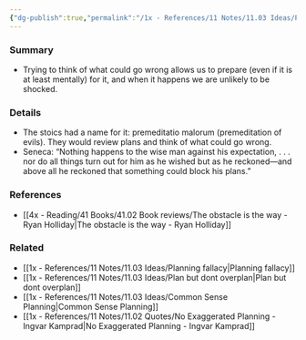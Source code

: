 ```yaml
---
{"dg-publish":true,"permalink":"/1x - References/11 Notes/11.03 Ideas/Premortem - try to anticipate what could go wrong/","title":"Premortem - try to anticipate what could go wrong","noteIcon":"","created":"2023-08-06T11:53:27.383+03:00","updated":"2024-02-14T20:18:25.320+03:00"}
---
```



### Summary
- Trying to think of what could go wrong allows us to prepare (even if it is at least mentally) for it, and when it happens we are unlikely to be shocked.

### Details
- The stoics had a name for it: premeditatio malorum (premeditation of evils). They would review plans and think of what could go wrong.
- Seneca: “Nothing happens to the wise man against his expectation, . . . nor do all things turn out for him as he wished but as he reckoned—and above all he reckoned that something could block his plans.”

### References
- [[4x - Reading/41 Books/41.02 Book reviews/The obstacle is the way - Ryan Holliday\|The obstacle is the way - Ryan Holliday]]

### Related
- [[1x - References/11 Notes/11.03 Ideas/Planning fallacy\|Planning fallacy]]
- [[1x - References/11 Notes/11.03 Ideas/Plan but dont overplan\|Plan but dont overplan]]
- [[1x - References/11 Notes/11.03 Ideas/Common Sense Planning\|Common Sense Planning]]
- [[1x - References/11 Notes/11.02 Quotes/No Exaggerated Planning - Ingvar Kamprad\|No Exaggerated Planning - Ingvar Kamprad]]